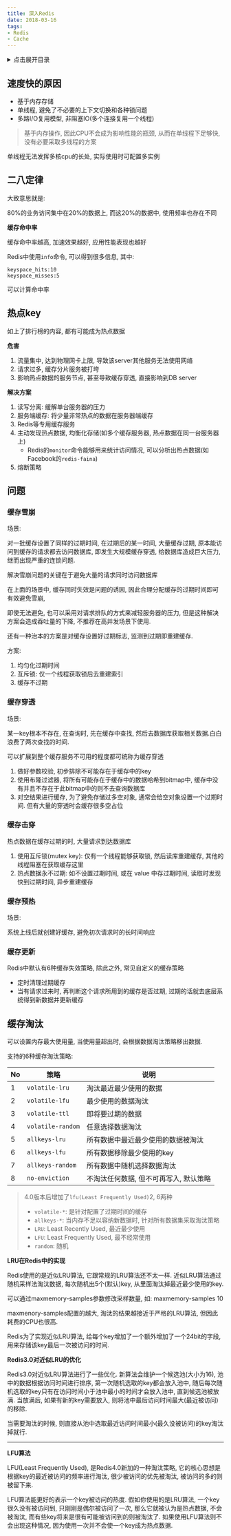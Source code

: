 ```yaml
---
title: 深入Redis
date: 2018-03-16
tags:
- Redis
- Cache
---
```

<details>
<summary>点击展开目录</summary>
<!-- TOC -->

- [速度快的原因](#速度快的原因)
- [二八定律](#二八定律)
- [热点key](#热点key)
- [问题](#问题)
    - [缓存雪崩](#缓存雪崩)
    - [缓存穿透](#缓存穿透)
    - [缓存击穿](#缓存击穿)
    - [缓存预热](#缓存预热)
    - [缓存更新](#缓存更新)
- [缓存淘汰](#缓存淘汰)

<!-- /TOC -->
</details>

## 速度快的原因

* 基于内存存储
* 单线程, 避免了不必要的上下文切换和各种锁问题
* 多路I/O复用模型, 非阻塞IO(多个连接复用一个线程)

> 基于内存操作, 因此CPU不会成为影响性能的瓶颈, 从而在单线程下足够快, 没有必要采取多线程的方案

单线程无法发挥多核cpu的长处, 实际使用时可配置多实例

## 二八定律

大致意思就是:

80%的业务访问集中在20%的数据上, 而这20%的数据中, 使用频率也存在不同

**缓存命中率**

缓存命中率越高, 加速效果越好, 应用性能表现也越好

Redis中使用`info`命令, 可以得到很多信息, 其中:
```
keyspace_hits:10
keyspace_misses:5
```
可以计算命中率

## 热点key

如上了排行榜的内容, 都有可能成为热点数据

**危害**
1. 流量集中, 达到物理网卡上限, 导致该server其他服务无法使用网络
2. 请求过多, 缓存分片服务被打垮
3. 影响热点数据的服务节点, 甚至导致缓存穿透, 直接影响到DB server

**解决方案**
1. 读写分离: 缓解单台服务器的压力
2. 服务端缓存: 将少量非常热点的数据在服务器端缓存
3. Redis等专用缓存服务
4. 主动发现热点数据, 均衡化存储(如多个缓存服务器, 热点数据在同一台服务器上)
    * Redis的`monitor`命令能够用来统计访问情况, 可以分析出热点数据(如Facebook的`redis-faina`)
5. 熔断策略

## 问题

### 缓存雪崩

场景:

对一批缓存设置了同样的过期时间, 在过期后的某一时间, 大量缓存过期, 原本能访问到缓存的请求都去访问数据库, 即发生大规模缓存穿透, 给数据库造成巨大压力, 继而出现严重的连锁问题.

解决雪崩问题的关键在于避免大量的请求同时访问数据库

在上面的场景中, 缓存同时失效是问题的诱因, 因此合理分配缓存的过期时间即可有效避免雪崩,

即使无法避免, 也可以采用对请求排队的方式来减轻服务器的压力, 但是这种解决方案会造成吞吐量的下降, 不推荐在高并发场景下使用.

还有一种治本的方案是对缓存设置好过期标志, 监测到过期即重建缓存.

方案:
1. 均匀化过期时间
2. 互斥锁: 仅一个线程获取锁后去重建索引
3. 缓存不过期

### 缓存穿透

场景:

某一key根本不存在, 在查询时, 先在缓存中查找, 然后去数据库获取相关数据.白白浪费了两次查找的时间.

可以扩展到整个缓存服务不可用的程度都可统称为缓存穿透

1. 做好参数校验, 初步排除不可能存在于缓存中的key
2. 使用布隆过滤器, 将所有可能存在于缓存中的数据哈希到bitmap中, 缓存中没有并且不存在于此bitmap中的则不去查询数据库
3. 对空结果进行缓存, 为了避免存储过多空对象, 通常会给空对象设置一个过期时间. 但有大量的穿透时会缓存很多空占位

### 缓存击穿

热点数据在缓存过期的时, 大量请求到达数据库

1. 使用互斥锁(mutex key): 仅有一个线程能够获取锁, 然后读库重建缓存, 其他的线程阻塞在获取缓存这里
2. 热点数据永不过期: 如不设置过期时间, 或在 value 中存过期时间, 读取时发现快到过期时间, 异步重建缓存

### 缓存预热

场景:

系统上线后就创建好缓存, 避免初次请求时的长时间响应

### 缓存更新

Redis中默认有6种缓存失效策略, 除此之外, 常见自定义的缓存策略

* 定时清理过期缓存
* 当有请求过来时, 再判断这个请求所用到的缓存是否过期, 过期的话就去底层系统得到新数据并更新缓存

## 缓存淘汰

可以设置内存最大使用量, 当使用量超出时, 会根据数据淘汰策略移出数据.

支持的6种缓存淘汰策略:

| No   | 策略              | 说明                                   |
| ---- | ----------------- | -------------------------------------- |
| 1    | `volatile-lru`    | 淘汰最近最少使用的数据                 |
| 2    | `volatile-lfu`    | 最少使用的数据淘汰                     |
| 3    | `volatile-ttl`    | 即将要过期的数据                       |
| 4    | `volatile-random` | 任意选择数据淘汰                       |
| 5    | `allkeys-lru`     | 所有数据中最近最少使用的数据被淘汰     |
| 6    | `allkeys-lfu`     | 所有数据移除最少使用的key              |
| 7    | `allkeys-random`  | 所有数据中随机选择数据淘汰             |
| 8    | `no-enviction`    | 不淘汰任何数据, 但不可再写入, 默认策略 |

> 4.0版本后增加了`lfu(Least Frequently Used)`2, 6两种
> * `volatile-*`: 是针对配置了过期时间的缓存
> * `allkeys-*`: 当内存不足以容纳新数据时, 针对所有数据集采取淘汰策略
> * `LRU`: Least Recently Used, 最近最少使用
> * `LFU`: Least Frequently Used, 最不经常使用
> * `random`: 随机

**LRU在Redis中的实现**

Redis使用的是近似LRU算法, 它跟常规的LRU算法还不太一样. 近似LRU算法通过随机采样法淘汰数据, 每次随机出5个(默认)key, 从里面淘汰掉最近最少使用的key.

可以通过maxmemory-samples参数修改采样数量,  如: maxmemory-samples 10

maxmenory-samples配置的越大, 淘汰的结果越接近于严格的LRU算法, 但因此耗费的CPU也很高.

Redis为了实现近似LRU算法, 给每个key增加了一个额外增加了一个24bit的字段, 用来存储该key最后一次被访问的时间.

**Redis3.0对近似LRU的优化**

Redis3.0对近似LRU算法进行了一些优化. 新算法会维护一个候选池(大小为16), 池中的数据根据访问时间进行排序, 第一次随机选取的key都会放入池中, 随后每次随机选取的key只有在访问时间小于池中最小的时间才会放入池中, 直到候选池被放满. 当放满后, 如果有新的key需要放入, 则将池中最后访问时间最大(最近被访问)的移除.

当需要淘汰的时候, 则直接从池中选取最近访问时间最小(最久没被访问)的key淘汰掉就行.

---

**LFU算法**

LFU(Least Frequently Used), 是Redis4.0新加的一种淘汰策略, 它的核心思想是根据key的最近被访问的频率进行淘汰, 很少被访问的优先被淘汰, 被访问的多的则被留下来.

LFU算法能更好的表示一个key被访问的热度. 假如你使用的是LRU算法, 一个key很久没有被访问到, 只刚刚是偶尔被访问了一次, 那么它就被认为是热点数据, 不会被淘汰, 而有些key将来是很有可能被访问到的则被淘汰了. 如果使用LFU算法则不会出现这种情况, 因为使用一次并不会使一个key成为热点数据.
